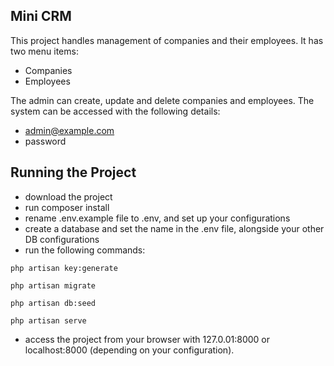 ## Mini CRM

This project handles management of companies and their employees.
It has two menu items:
- Companies
- Employees

The admin can create, update and delete companies and employees.
The system can be accessed with the following details:
- admin@example.com
- password

## Running the Project
- download the project
- run composer install
- rename .env.example file to .env, and set up your configurations
- create a database and set the name in the .env file, alongside your other DB configurations
- run the following commands:

```
php artisan key:generate
```

```
php artisan migrate
```

```
php artisan db:seed
```

```
php artisan serve
```

- access the project from your browser with 127.0.01:8000 or localhost:8000 (depending on your configuration).

